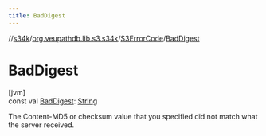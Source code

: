 ```yaml
---
title: BadDigest
---
```

//[s34k](../../../index.html)/[org.veupathdb.lib.s3.s34k](../index.html)/[S3ErrorCode](index.html)/[BadDigest](-bad-digest.html)



# BadDigest



[jvm]\
const val [BadDigest](-bad-digest.html): [String](https://kotlinlang.org/api/latest/jvm/stdlib/kotlin/-string/index.html)



The Content-MD5 or checksum value that you specified did not match what the server received.




